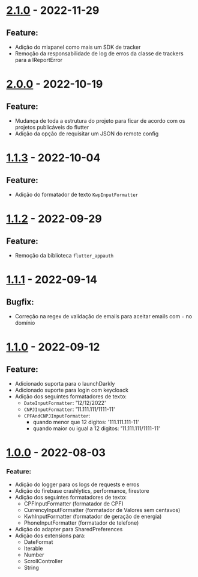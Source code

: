 # [2.1.0] - 2022-11-29

## Feature:
- Adição do mixpanel como mais um SDK de tracker 
- Remoção da responsabilidade de log de erros da classe de trackers para a IReportError

# [2.0.0] - 2022-10-19

## Feature:
- Mudança de toda a estrutura do projeto para ficar de acordo com os projetos publicáveis do flutter
- Adição da opção de requisitar um JSON do remote config 

# [1.1.3] - 2022-10-04

## Feature:
- Adição do formatador de texto `KwpInputFormatter`

# [1.1.2] - 2022-09-29

## Feature:
- Remoção da biblioteca `flutter_appauth`

# [1.1.1] - 2022-09-14

## Bugfix:
- Correção na regex de validação de emails para aceitar emails com `-` no domínio

# [1.1.0] - 2022-09-12

## Feature:
- Adicionado suporta para o launchDarkly
- Adicionado suporte para login com keycloack
- Adição dos seguintes formatadores de texto:
   - `DateInputFormatter`: '12/12/2022'
   - `CNPJInputFormatter`: '11.111.111/1111-11'
   - `CPFAndCNPJInputFormatter`: 
       - quando menor que 12 digitos: '111.111.111-11'
       - quando maior ou igual a 12 digitos: '11.111.111/1111-11'

# [1.0.0] - 2022-08-03

### Feature:
- Adição do logger para os logs de requests e erros
- Adição do firebase crashlytics, performance, firestore
- Adição dos seguintes formatadores de texto:
   - CPFInputFormatter (formatador de CPF)
   - CurrencyInputFormatter (formatador de Valores sem centavos)
   - KwhInputFormatter (formatador de geração de energia)
   - PhoneInputFormatter (formatador de telefone)
- Adição do adapter para SharedPreferences 
- Adição dos extensions para:
   -  DateFormat
   - Iterable
   - Number
   - ScrollController
   - String

[2.1.0]: https://github.com/solfacil/sdk-tools-mobile/releases/tag/2.1.0
[2.0.0]: https://github.com/solfacil/sdk-tools-mobile/releases/tag/2.0.0
[1.1.3]: https://github.com/solfacil/sdk-tools-mobile/releases/tag/1.1.3
[1.1.2]: https://github.com/solfacil/sdk-tools-mobile/releases/tag/1.1.2
[1.1.1]: https://github.com/solfacil/sdk-tools-mobile/releases/tag/1.1.1
[1.1.0]: https://github.com/solfacil/sdk-tools-mobile/releases/tag/1.1.0
[1.0.0]: https://github.com/solfacil/sdk-tools-mobile/releases/tag/1.0.0